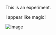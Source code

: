 This is an experiment.

I appear like magic!

![image](https://user-images.githubusercontent.com/2293236/104179261-3b8b5c00-5414-11eb-8b28-07199a314de1.png)
